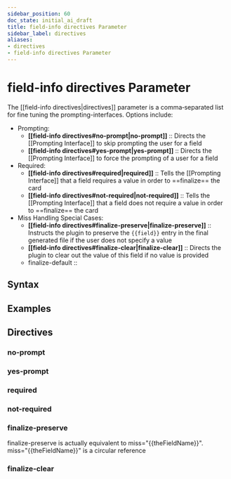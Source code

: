 ```yaml
---
sidebar_position: 60
doc_state: initial_ai_draft
title: field-info directives Parameter
sidebar_label: directives
aliases:
- directives
- field-info directives Parameter
---
```


# field-info directives Parameter
The [[field-info directives|directives]] parameter is a comma‑separated list for fine tuning the prompting-interfaces. Options include:

- Prompting:
	- **[[field-info directives#no-prompt|no-prompt]]** :: Directs the [[Prompting Interface]] to skip prompting the user for a field
	- **[[field-info directives#yes-prompt|yes-prompt]]** :: Directs the [[Prompting Interface]] to force the prompting of a user for a field
- Required: 
	- **[[field-info directives#required|required]]** :: Tells the [[Prompting Interface]] that a field requires a value in order to ==finalize== the card
	- **[[field-info directives#not-required|not-required]]** :: Tells the [[Prompting Interface]] that a field does not require a value in order to ==finalize== the card
- Miss Handling Special Cases:
	- **[[field-info directives#finalize-preserve|finalize-preserve]]** :: Instructs the plugin to preserve the `{{field}}` entry in the final generated file if the user does not specify a value
	- **[[field-info directives#finalize-clear|finalize-clear]]** :: Directs the plugin to clear out the value of this field if no value is provided
	- finalize-default :: 

## Syntax


## Examples




## Directives

### no-prompt

### yes-prompt


### required

### not-required


### finalize-preserve

finalize-preserve is actually equivalent to miss="\{\{theFieldName\}\}".  
miss="{{theFieldName}}" is a circular reference


### finalize-clear





